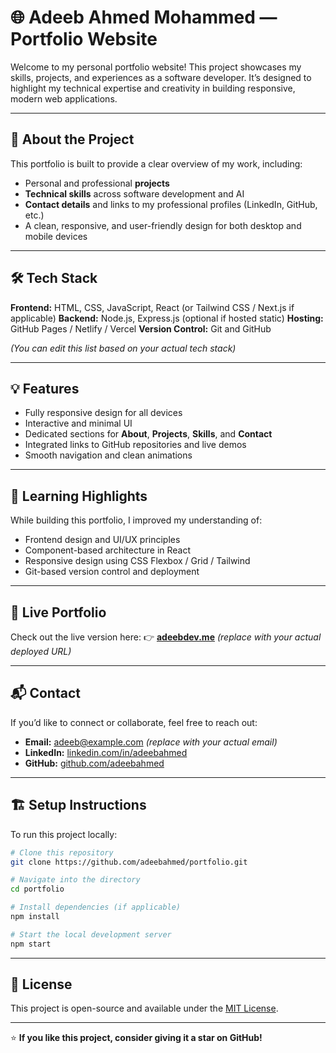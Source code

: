 # 🌐 Adeeb Ahmed Mohammed — Portfolio Website

Welcome to my personal portfolio website!
This project showcases my skills, projects, and experiences as a software developer. It’s designed to highlight my technical expertise and creativity in building responsive, modern web applications.

---

## 🚀 **About the Project**

This portfolio is built to provide a clear overview of my work, including:

* Personal and professional **projects**
* **Technical skills** across software development and AI
* **Contact details** and links to my professional profiles (LinkedIn, GitHub, etc.)
* A clean, responsive, and user-friendly design for both desktop and mobile devices

---

## 🛠️ **Tech Stack**

**Frontend:** HTML, CSS, JavaScript, React (or Tailwind CSS / Next.js if applicable)
**Backend:** Node.js, Express.js (optional if hosted static)
**Hosting:** GitHub Pages / Netlify / Vercel
**Version Control:** Git and GitHub

*(You can edit this list based on your actual tech stack)*

---

## 💡 **Features**

* Fully responsive design for all devices
* Interactive and minimal UI
* Dedicated sections for **About**, **Projects**, **Skills**, and **Contact**
* Integrated links to GitHub repositories and live demos
* Smooth navigation and clean animations

---

## 🧠 **Learning Highlights**

While building this portfolio, I improved my understanding of:

* Frontend design and UI/UX principles
* Component-based architecture in React
* Responsive design using CSS Flexbox / Grid / Tailwind
* Git-based version control and deployment

---

## 🔗 **Live Portfolio**

Check out the live version here:
👉 [**adeebdev.me**](https://adeebdev.me) *(replace with your actual deployed URL)*

---

## 📬 **Contact**

If you’d like to connect or collaborate, feel free to reach out:

* **Email:** [adeeb@example.com](mailto:adeeb@example.com) *(replace with your actual email)*
* **LinkedIn:** [linkedin.com/in/adeebahmed](https://linkedin.com/in/adeebahmed)
* **GitHub:** [github.com/adeebahmed](https://github.com/adeebahmed)

---

## 🏗️ **Setup Instructions**

To run this project locally:

```bash
# Clone this repository
git clone https://github.com/adeebahmed/portfolio.git

# Navigate into the directory
cd portfolio

# Install dependencies (if applicable)
npm install

# Start the local development server
npm start
```

---

## 📄 **License**

This project is open-source and available under the [MIT License](LICENSE).

---

⭐ **If you like this project, consider giving it a star on GitHub!**
